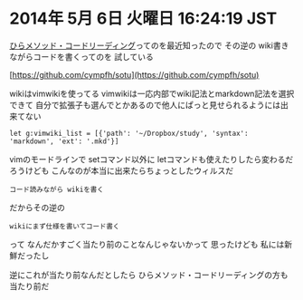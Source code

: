 # 2014年  5月  6日 火曜日 16:24:19 JST

[ひらメソッド・コードリーディング](http://testnoda.sakura.ne.jp/index.php?plugin=attach&refer=testnoda/ページ作者&openfile=ひらメソッド初心者奮闘記.pdf)ってのを最近知ったので
その逆の
wiki書きながらコードを書くってのを
試している

[https://github.com/cympfh/sotu](https://github.com/cympfh/sotu)

wikiはvimwikiを使ってる
vimwikiは一応内部でwiki記法とmarkdown記法を選択できて
自分で拡張子も選んでとかあるので他人にぱっと見せられるようには出来てない

```vim
let g:vimwiki_list = [{'path': '~/Dropbox/study', 'syntax': 'markdown', 'ext': '.mkd'}]
```

vimのモードラインで
setコマンド以外に
letコマンドも使えたりしたら変わるだろうけども
こんなのが本当に出来たらちょっとしたウィルスだ

`コード読みながら wikiを書く`

だからその逆の

`wikiにまず仕様を書いてコード書く`

って
なんだかすごく当たり前のことなんじゃないかって
思ったけども
私には新鮮だったし

逆にこれが当たり前なんだとしたら
ひらメソッド・コードリーディングの方も
当たり前だ
